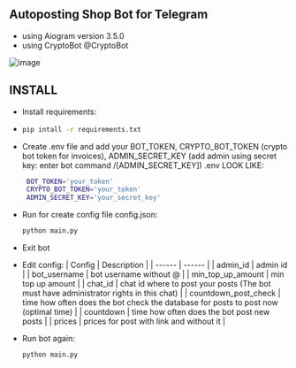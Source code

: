 ## Autoposting Shop Bot for Telegram

 - using Aiogram version 3.5.0
 - using CryptoBot @CryptoBot

![image](https://github.com/user-attachments/assets/ae137430-ba6c-431e-b64f-14890e93e471)

## INSTALL
- Install requirements:
- 
  ```sh
  pip intall -r requirements.txt
  ```
  
- Create .env file and add your BOT_TOKEN, CRYPTO_BOT_TOKEN (crypto bot token for invoices), ADMIN_SECRET_KEY (add admin using secret key: enter bot command /[ADMIN_SECRET_KEY])
   .env LOOK LIKE:

  ```sh
   BOT_TOKEN='your_token'
   CRYPTO_BOT_TOKEN='your_token'
   ADMIN_SECRET_KEY='your_secret_key'
  ```
  
- Run for create config file config.json:

  ``` sh
  python main.py
  ```
  
- Exit bot
- Edit config:
   | Config | Description |
   | ------ | ------ | 
   | admin_id | admin id |
   | bot_username | bot username without @ |
   | min_top_up_amount | min top up amount |
   | chat_id | chat id where to post your posts (The bot must have administrator rights in this chat) |
   | countdown_post_check | time how often does the bot check the database for posts to post now (optimal time) |
   | countdown | time how often does the bot post new posts |
   | prices | prices for post with link and without it |
- Run bot again:

  ```sh
  python main.py
  ```
